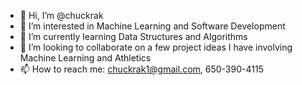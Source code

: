- 👋 Hi, I’m @chuckrak
- 👀 I’m interested in Machine Learning and Software Development
- 🌱 I’m currently learning Data Structures and Algorithms
- 💞️ I’m looking to collaborate on a few project ideas I have involving Machine Learning and Athletics
- 📫 How to reach me: chuckrak1@gmail.com, 650-390-4115

<!---
chuckrak/chuckrak is a ✨ special ✨ repository because its `README.md` (this file) appears on your GitHub profile.
You can click the Preview link to take a look at your changes.
--->

